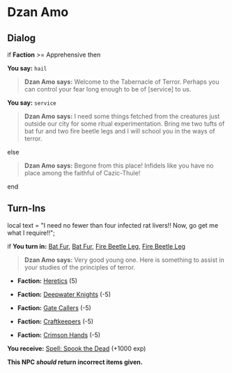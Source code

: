 # Dzan Amo
## Dialog

if **Faction** >= Apprehensive then 


**You say:** `hail`




>**Dzan Amo says:** Welcome to the Tabernacle of Terror. Perhaps you can control your fear long enough to be of [service] to us.


**You say:** `service`




>**Dzan Amo says:** I need some things fetched from the creatures just outside our city for some ritual experimentation. Bring me two tufts of bat fur and two fire beetle legs and I will school you in the ways of terror.


else


>**Dzan Amo says:** Begone from this place! Infidels like you have no place among the faithful of Cazic-Thule!

end

## Turn-Ins



local text = "I need no fewer than four infected rat livers!! Now, go get me what I require!!"; 



if **You turn in:** [Bat Fur](/item/13069), [Bat Fur](/item/13069), [Fire Beetle Leg](/item/13250), [Fire Beetle Leg](/item/13250)


>**Dzan Amo says:** Very good young one. Here is something to assist in your studies of the principles of terror.


* __Faction:__ [Heretics](/faction/265) (5)


* __Faction:__ [Deepwater Knights](/faction/242) (-5)


* __Faction:__ [Gate Callers](/faction/254) (-5)


* __Faction:__ [Craftkeepers](/faction/231) (-5)


* __Faction:__ [Crimson Hands](/faction/233) (-5)


 **You receive:**  [Spell: Spook the Dead](/item/15209) (+1000 exp)

**This NPC *should* return incorrect items given.**






